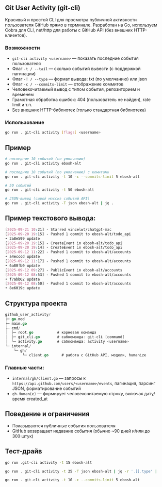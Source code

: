 ## Git User Activity (git-cli)

Красивый и простой CLI для просмотра публичной активности пользователя GitHub прямо в терминале.
Разработан на Go, используем Cobra для CLI, net/http для работы с GitHub API (без внешних HTTP-клиентов).

### Возможности
- `git-cli activity <username>` — показать последние события пользователя
- Флаг `-t / --tail` — сколько событий вывести (с поддержкой пагинации)
- Флаг `-T / --type` — формат вывода: txt (по умолчанию) или json
- Флаг `-c / --commits-limit` — отображение коммитов
- Человекочитаемый вывод с типом события, репозиторием и временем
- Грамотная обработка ошибок: 404 (пользователь не найден), rate limit и т.п.
- Без внешних HTTP-библиотек (только стандартная библиотека)

### Использование
```bash
go run . git-cli activity [flags] <username>
```

## Пример
```bash
# последние 10 событий (по умолчанию)
go run . git-cli activity ebosh-alt

# последние 10 событий (по умолчанию) c комитами 
go run . git-cli activity -t 10 -c --commits-limit 5 ebosh-alt

# 50 событий
go run . git-cli activity -t 50 ebosh-alt

# JSON-вывод (сырой массив событий API)
go run . git-cli activity -T json ebosh-alt | jq .
```

## Пример текстового вывода:
```css
[2025-09-21 10:21] - Starred vincelwt/chatgpt-mac
[2025-09-20 19:15] - Pushed 1 commit to ebosh-alt/todo_api
• 2a8e599 update
[2025-09-20 19:15] - CreateEvent in ebosh-alt/todo_api
[2025-09-20 19:14] - CreateEvent in ebosh-alt/todo_api
[2025-09-12 11:22] - Pushed 1 commit to ebosh-alt/accounts
• a4ecccd update
[2025-09-12 11:17] - Pushed 1 commit to ebosh-alt/accounts
• 6a80fb0 update
[2025-09-12 09:27] - PublicEvent in ebosh-alt/accounts
[2025-09-12 08:53] - Pushed 1 commit to ebosh-alt/accounts
• f7abb62 update
[2025-09-12 08:50] - Pushed 1 commit to ebosh-alt/accounts
• 8e6019c update
```

## Структура проекта
```go 
github_user_activity/
├─ go.mod
├─ main.go
├─ cmd/
│  ├─ root.go           # корневая команда
│  ├─ git_cli.go        # сабкоманда: git-cli [command]
│  └─ activity.go       # сабкоманда: activity <username>
└─ internal/
    └─ gh/
        └─ client.go      # работа с GitHub API, модели, humanize
```
### Главные части:
- `internal/gh/client.go` — запросы к `https://api.github.com/users/<username>/events`, пагинация, парсинг JSON, форматирование событий
- `gh.Human(e)` — формирует человекочитаемую строку, включая дату/время created_at

## Поведение и ограничения
- Показываются публичные события пользователя
- GitHub возвращает недавние события (обычно ~90 дней и/или до 300 штук)

## Тест-драйв
```bash
go run .git-cli activity -t 15 ebosh-alt

go run . git-cli activity -t 25 -T json ebosh-alt | jq -r '.[].type' | sort | uniq -c

go run . git-cli activity -t 10 -c --commits-limit 5 ebosh-alt
```

